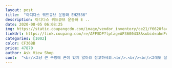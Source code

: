 ```yaml
---
layout: post 
title:  "아디다스 쿼드큐브 운동화 EH2536" 
description: 아디다스 쿼드큐브 운동화 E ..
date: 2020-08-05 06:08:25 
img: https://static.coupangcdn.com/image/vendor_inventory/ce21/f6620fa4d3e6bb44321796dbf9c53ab118225d35bdae5d4a76a22ed79e49.jpg 
linkUrl: https://link.coupang.com/re/AFFSDP?lptag=AF3600438&subid=ahnPublicAsk&pageKey=1880123411&itemId=3194897927&vendorItemId=70376486494&traceid=V0-113-3c39b157e8452223 
categories: [1002] 
color: CF36BB 
price: 47870 
author: Ask View Shop 
cont:  "<br/>그냥 큰 구멍에 끈이 있지 않아요 참고하세요.<br/>.<br/><br/>그래도 살짝 헐렁거리긴 한다네요.<br/><br/>그래서 힘주면서 그 끈이 끊어져버렸어요... <br/>ㅜㅜ<br/>끈으로 조절하면되니까.<br/> 헐겁지 않으니 굿이에요<br/>다행히 사이즈는 작지 않고 잘 맞다고 해요!!<br/>뒤꿈치가 길어 불편할 것 같은데 본인은 전혀 그런 거 없다네요<br/>매일 시큰둥하던 신랑이 이번엔 콜!! 이래서 구입하게 됐어요.<br/> ㅎㅎ<br/>맨발로 신었을땐 살짝 크니<br/>모양은 딱히 제 스타일은 아닌데 신랑은 맘에 들어하네요.<br/><br/>신랑 운동시작해서 주문했는데<br/>양말신으면 딱일듯 해요.<br/><br/>자세히보면 운동화 끈이 끈에?연결되어있다하나<br/>잘 신을게요오<br/>저희 남편이 활동적인 일을 해서 신발을 정말 중요하게 생각 하는데 신자마자 착화감이 좋다며 좋아 했어요! 가격도 좋은데 2컬레 안샀다고 막 그러더라구요! 색깔도 검정이지만 포인트가 있어서 지루하지 않고 좋았어요! 다음에도 나오면 저구매 하고 싶네요!^^<br/>정사이즈 구매하시면 될것 같아용<br/>참 불편합니다.<br/><br/>특가로 운동화가 가끔 나오는데 이번에 또 나와서 신랑 보여줬더니<br/>한달이 지났어요.<br/><br/>혹시몰라 250신는데 255로 주문했어요.<br/><br/>" 
---
```

